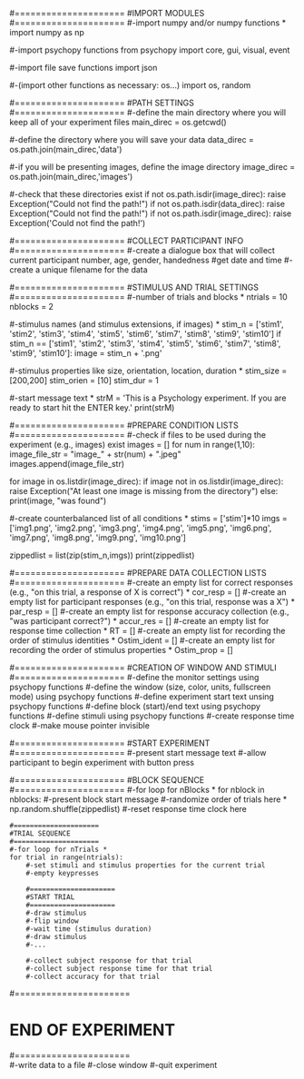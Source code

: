 
#=====================
#IMPORT MODULES
#=====================
#-import numpy and/or numpy functions *
import numpy as np

#-import psychopy functions
from psychopy import core, gui, visual, event 

#-import file save functions
import json 

#-(import other functions as necessary: os...)
import os, random

#=====================
#PATH SETTINGS
#=====================
#-define the main directory where you will keep all of your experiment files
main_direc = os.getcwd()

#-define the directory where you will save your data
data_direc = os.path.join(main_direc,'data')

#-if you will be presenting images, define the image directory
image_direc = os.path.join(main_direc,'images')

#-check that these directories exist
if not os.path.isdir(image_direc):
    raise Exception("Could not find the path!")
if not os.path.isdir(data_direc):
    raise Exception("Could not find the path!")
if not os.path.isdir(image_direc): 
    raise Exception('Could not find the path!') 

#=====================
#COLLECT PARTICIPANT INFO
#=====================
#-create a dialogue box that will collect current participant number, age, gender, handedness
#get date and time
#-create a unique filename for the data

#=====================
#STIMULUS AND TRIAL SETTINGS
#=====================
#-number of trials and blocks *
ntrials = 10
nblocks = 2

#-stimulus names (and stimulus extensions, if images) *
stim_n = ['stim1', 'stim2', 'stim3', 'stim4', 'stim5', 'stim6', 'stim7', 'stim8', 'stim9', 'stim10'] 
if stim_n == ['stim1', 'stim2', 'stim3', 'stim4', 'stim5', 'stim6', 'stim7', 'stim8', 'stim9', 'stim10']:
	image = stim_n + '.png'

#-stimulus properties like size, orientation, location, duration *
stim_size = [200,200]
stim_orien = [10]
stim_dur = 1

#-start message text *
strM = 'This is a Psychology experiment. If you are ready to start hit the ENTER key.'
print(strM)

#=====================
#PREPARE CONDITION LISTS
#=====================
#-check if files to be used during the experiment (e.g., images) exist
images = []
for num in range(1,10):
    image_file_str = "image_" + str(num) + ".jpeg"
    images.append(image_file_str)

for image in os.listdir(image_direc):
    if image not in os.listdir(image_direc):
        raise Exception("At least one image is missing from the directory")
    else:
        print(image, "was found")

#-create counterbalanced list of all conditions *
stims = ['stim']*10
imgs = ['img1.png', 'img2.png', 'img3.png', 'img4.png', 'img5.png', 'img6.png', 'img7.png', 'img8.png', 'img9.png', 'img10.png']

zippedlist = list(zip(stim_n,imgs))
print(zippedlist) 

#=====================
#PREPARE DATA COLLECTION LISTS
#=====================
#-create an empty list for correct responses (e.g., "on this trial, a response of X is correct") *
cor_resp = []
#-create an empty list for participant responses (e.g., "on this trial, response was a X") *
par_resp = []
#-create an empty list for response accuracy collection (e.g., "was participant correct?") *
accur_res = []
#-create an empty list for response time collection *
RT = []
#-create an empty list for recording the order of stimulus identities *
Ostim_ident = []
#-create an empty list for recording the order of stimulus properties *
Ostim_prop = []

#=====================
#CREATION OF WINDOW AND STIMULI
#=====================
#-define the monitor settings using psychopy functions
#-define the window (size, color, units, fullscreen mode) using psychopy functions
#-define experiment start text unsing psychopy functions
#-define block (start)/end text using psychopy functions
#-define stimuli using psychopy functions
#-create response time clock
#-make mouse pointer invisible

#=====================
#START EXPERIMENT
#=====================
#-present start message text
#-allow participant to begin experiment with button press

#=====================
#BLOCK SEQUENCE
#=====================
#-for loop for nBlocks *
for nblock in nblocks:
    #-present block start message
    #-randomize order of trials here *
    np.random.shuffle(zippedlist) 
    #-reset response time clock here
    
    #=====================
    #TRIAL SEQUENCE
    #=====================    
    #-for loop for nTrials *
    for trial in range(ntrials):
        #-set stimuli and stimulus properties for the current trial
        #-empty keypresses
        
        #=====================
        #START TRIAL
        #=====================   
        #-draw stimulus
        #-flip window
        #-wait time (stimulus duration)
        #-draw stimulus
        #-...
        
        #-collect subject response for that trial
        #-collect subject response time for that trial
        #-collect accuracy for that trial
        
#======================
# END OF EXPERIMENT
#======================        
#-write data to a file
#-close window
#-quit experiment
